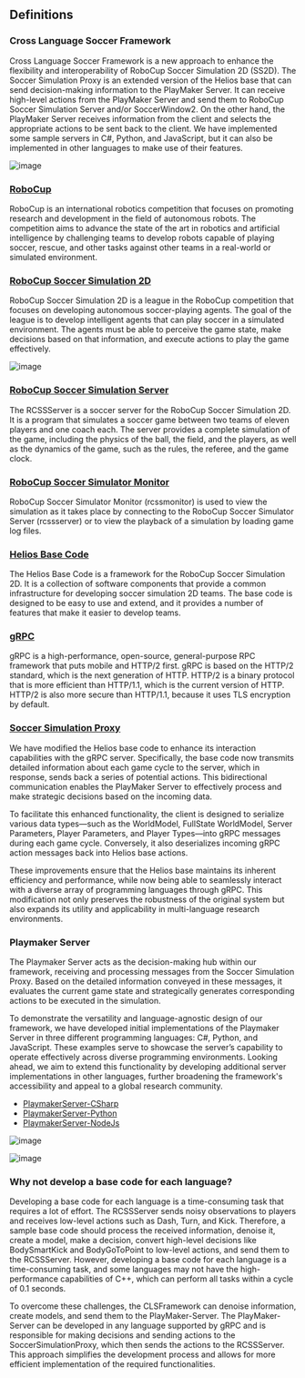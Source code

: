 ## Definitions

### Cross Language Soccer Framework

Cross Language Soccer Framework is a new approach to enhance the flexibility and interoperability of RoboCup Soccer Simulation 2D (SS2D). The Soccer Simulation Proxy is an extended version of the Helios base that can send decision-making information to the PlayMaker Server. It can receive high-level actions from the PlayMaker Server and send them to RoboCup Soccer Simulation Server and/or SoccerWindow2.
On the other hand, the PlayMaker Server receives information from the client and selects the appropriate actions to be sent back to the client. We have implemented some sample servers in C\#, Python, and JavaScript, but it can also be implemented in other languages to make use of their features.

![image](https://github.com/Cross-Language-Soccer-Framework/cross-language-soccer-framework/assets/25696836/d152797b-53f0-490f-a8dd-b8c0ef667317)

### [RoboCup](https://www.robocup.org/)

RoboCup is an international robotics competition that focuses on promoting research and development in the field of autonomous robots. The competition aims to advance the state of the art in robotics and artificial intelligence by challenging teams to develop robots capable of playing soccer, rescue, and other tasks against other teams in a real-world or simulated environment.

### [RoboCup Soccer Simulation 2D](https://rcsoccersim.github.io/)

RoboCup Soccer Simulation 2D is a league in the RoboCup competition that focuses on developing autonomous soccer-playing agents. The goal of the league is to develop intelligent agents that can play soccer in a simulated environment. The agents must be able to perceive the game state, make decisions based on that information, and execute actions to play the game effectively.

![image](https://github.com/Cross-Language-Soccer-Framework/cross-language-soccer-framework/assets/25696836/7b0b1d49-7001-479c-889f-46a96a8802c4)

### [RoboCup Soccer Simulation Server](https://github.com/rcsoccersim/rcssserver)

The RCSSServer is a soccer server for the RoboCup Soccer Simulation 2D. It is a program that simulates a soccer game between two teams of eleven players and one coach each. The server provides a complete simulation of the game, including the physics of the ball, the field, and the players, as well as the dynamics of the game, such as the rules, the referee, and the game clock.

### [RoboCup Soccer Simulator Monitor](https://github.com/rcsoccersim/rcssmonitor)

RoboCup Soccer Simulator Monitor (rcssmonitor) is used to view the simulation as it takes place by connecting to the RoboCup Soccer Simulator Server (rcssserver) or to view the playback of a simulation by loading game log files.

### [Helios Base Code](https://github.com/helios-base/helios-base)

The Helios Base Code is a framework for the RoboCup Soccer Simulation 2D. It is a collection of software components that provide a common infrastructure for developing soccer simulation 2D teams. The base code is designed to be easy to use and extend, and it provides a number of features that make it easier to develop teams.

### [gRPC](https://grpc.io/docs/what-is-grpc/)

gRPC is a high-performance, open-source, general-purpose RPC framework that puts mobile and HTTP/2 first. gRPC is based on the HTTP/2 standard, which is the next generation of HTTP. HTTP/2 is a binary protocol that is more efficient than HTTP/1.1, which is the current version of HTTP. HTTP/2 is also more secure than HTTP/1.1, because it uses TLS encryption by default.

### [Soccer Simulation Proxy](https://github.com/Cross-Language-Soccer-Framework/soccer-simulation-proxy)

We have modified the Helios base code to enhance its interaction capabilities with the gRPC server. Specifically, the base code now transmits detailed information about each game cycle to the server, which in response, sends back a series of potential actions. This bidirectional communication enables the PlayMaker Server to effectively process and make strategic decisions based on the incoming data.

To facilitate this enhanced functionality, the client is designed to serialize various data types—such as the WorldModel, FullState WorldModel, Server Parameters, Player Parameters, and Player Types—into gRPC messages during each game cycle. Conversely, it also deserializes incoming gRPC action messages back into Helios base actions.

These improvements ensure that the Helios base maintains its inherent efficiency and performance, while now being able to seamlessly interact with a diverse array of programming languages through gRPC. This modification not only preserves the robustness of the original system but also expands its utility and applicability in multi-language research environments.

### Playmaker Server

The Playmaker Server acts as the decision-making hub within our framework, receiving and processing messages from the Soccer Simulation Proxy. Based on the detailed information conveyed in these messages, it evaluates the current game state and strategically generates corresponding actions to be executed in the simulation.

To demonstrate the versatility and language-agnostic design of our framework, we have developed initial implementations of the Playmaker Server in three different programming languages: C#, Python, and JavaScript. These examples serve to showcase the server’s capability to operate effectively across diverse programming environments. Looking ahead, we aim to extend this functionality by developing additional server implementations in other languages, further broadening the framework's accessibility and appeal to a global research community.

- [PlaymakerServer-CSharp](https://github.com/CLSFramework/playmaker-server-csharp)
- [PlaymakerServer-Python](https://github.com/CLSFramework/playmaker-server-python)
- [PlaymakerServer-NodeJs](https://github.com/CLSFramework/playmaker-server-nodejs)

![image](https://github.com/Cross-Language-Soccer-Framework/cross-language-soccer-framework/assets/25696836/8ae17787-8bf8-4796-92f2-e20066e3175f)

![image](https://github.com/Cross-Language-Soccer-Framework/cross-language-soccer-framework/assets/25696836/a0bcb859-07d7-4555-93da-86410d53e6a9)

### Why not develop a base code for each language?

Developing a base code for each language is a time-consuming task that requires a lot of effort. The RCSSServer sends noisy observations to players and receives low-level actions such as Dash, Turn, and Kick. Therefore, a sample base code should process the received information, denoise it, create a model, make a decision, convert high-level decisions like BodySmartKick and BodyGoToPoint to low-level actions, and send them to the RCSSServer. However, developing a base code for each language is a time-consuming task, and some languages may not have the high-performance capabilities of C++, which can perform all tasks within a cycle of 0.1 seconds.

To overcome these challenges, the CLSFramework can denoise information, create models, and send them to the PlayMaker-Server. The PlayMaker-Server can be developed in any language supported by gRPC and is responsible for making decisions and sending actions to the SoccerSimulationProxy, which then sends the actions to the RCSSServer. This approach simplifies the development process and allows for more efficient implementation of the required functionalities.
